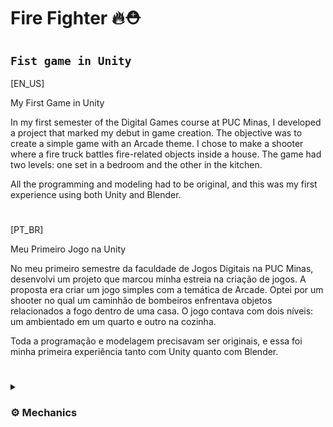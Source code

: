 # Fire Fighter 🔥⛑
**`Fist game in Unity`**
---
[EN_US]

My First Game in Unity

In my first semester of the Digital Games course at PUC Minas, I developed a project that marked my debut in game creation. The objective was to create a simple game with an Arcade theme. I chose to make a shooter where a fire truck battles fire-related objects inside a house. The game had two levels: one set in a bedroom and the other in the kitchen.

All the programming and modeling had to be original, and this was my first experience using both Unity and Blender.

#
[PT_BR]

Meu Primeiro Jogo na Unity

No meu primeiro semestre da faculdade de Jogos Digitais na PUC Minas, desenvolvi um projeto que marcou minha estreia na criação de jogos. A proposta era criar um jogo simples com a temática de Arcade. Optei por um shooter no qual um caminhão de bombeiros enfrentava objetos relacionados a fogo dentro de uma casa. O jogo contava com dois níveis: um ambientado em um quarto e outro na cozinha.

Toda a programação e modelagem precisavam ser originais, e essa foi minha primeira experiência tanto com Unity quanto com Blender.

#
<details>
 <summary><h3>⚙ Mechanics</h3></summary>
[EN_US]

The game mechanics had to be simple: I implemented movement using Input, a projectile shooting system, player health, and basic collisions. I created enemies with distinct behaviors: a candle that stayed in place, aiming and shooting at the player; a pot that chased the player, trying to collide with them; as well as a matchstick and a lighter that moved around and shot at the player. The final Boss was a stove that attacked the player with projectiles.

I also developed a simple HUD and implemented a basic sound system.
  
#
[PT_BR]

As mecânicas do jogo precisavam ser simples: implementei o movimento usando Input, um sistema de disparo de projéteis, vida para o jogador e colisões básicas. Criei inimigos com comportamentos distintos: uma vela que ficava parada e mirava no jogador para atirar, uma panela que perseguia o jogador tentando colidir com ele, além de um fósforo e um isqueiro que andavam e atiravam no player. O Boss final era um fogão que atacava o jogador com projéteis.

Também desenvolvi uma HUD básica e implementei um sistema simples de sons.

#
<details>
 <summary><h3>🎨3D Modeling and Visuals</h3></summary>
 [EN_US]

On the visual side of the game, we had to create at least 45 assets. I modeled and textured various elements for the environment, such as the bedroom and kitchen furniture, as well as the enemies, including the pot, the candle, the lighter, the matchbox, the stove, and the fire truck, which was the main character. All assets had to be low poly, with a triangle limit, without using Blender modifiers.

For my first experience with Blender and 3D modeling, I was quite satisfied with the result. However, since the fire truck was the main character and the highlight of the game, I should have put more effort into it. The HUD was created using Unity’s built-in elements, and it also could have been given more attention for a better composition. Overall, for a first experience from someone who is not focused on the artistic side, the result was pleasing.
  
#
[PT_BR]
Na parte visual do jogo, tivemos que criar pelo menos 45 assets. Modelei e texturizei diversos elementos para a composição do cenário, como a mobília do quarto e da cozinha, além dos inimigos, incluindo a panela, a vela, o isqueiro, a caixa de fósforos, o fogão e o caminhão, que era o personagem principal. Todos os assets tinham que ser low poly, com um limite de triângulos, sem usar modificadores do Blender.

Para a minha primeira experiência com o Blender e com Modelagem 3D, fiquei até satisfeito com o resultado. No entanto, como o caminhão era o personagem principal e o destaque do jogo, eu deveria ter investido mais tempo e trabalho nele. A HUD foi criada com os elementos próprios da Unity, e também poderia ter recebido mais atenção para uma composição mais caprichada. No geral, para uma primeira experiência de alguém que não tem foco na parte artística, o resultado foi agradável.
